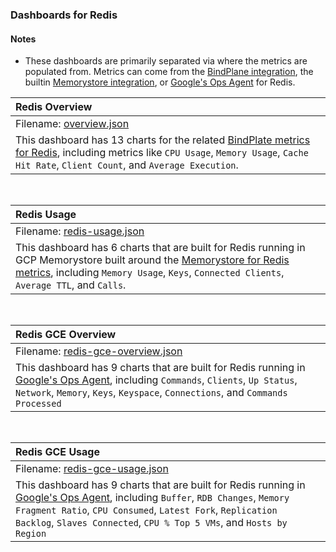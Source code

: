 ### Dashboards for Redis

#### Notes

- These dashboards are primarily separated via where the metrics are populated from. Metrics can come from the [BindPlane integration](https://docs.bindplane.bluemedora.com/docs/redis), the builtin [Memorystore integration](https://cloud.google.com/memorystore/docs/redis), or [Google's Ops Agent](https://cloud.google.com/stackdriver/docs/solutions/agents/ops-agent/third-party) for Redis.

|Redis Overview|
|:------------------|
|Filename: [overview.json](overview.json)|
|This dashboard has 13 charts for the related [BindPlate metrics for Redis](https://docs.bindplane.bluemedora.com/docs/redis), including metrics like `CPU Usage`, `Memory Usage`, `Cache Hit Rate`, `Client Count`, and `Average Execution`.|

&nbsp;

|Redis Usage|
|:-----------------------|
|Filename: [redis-usage.json](redis-usage.json)|
|This dashboard has 6 charts that are built for Redis running in GCP Memorystore built around the [Memorystore for Redis metrics](https://cloud.google.com/monitoring/api/metrics_gcp#gcp-redis), including `Memory Usage`, `Keys`, `Connected Clients`, `Average TTL`, and `Calls`.|

&nbsp;

|Redis GCE Overview|
|:-----------------------|
|Filename: [redis-gce-overview.json](redis-gce-overview.json)|
|This dashboard has 9 charts that are built for Redis running in [Google's Ops Agent](https://cloud.google.com/stackdriver/docs/solutions/agents/ops-agent/third-party/redis#monitored-metrics), including `Commands`, `Clients`, `Up Status`, `Network`, `Memory`, `Keys`, `Keyspace`, `Connections`, and `Commands Processed`|

&nbsp;

|Redis GCE Usage|
|:-----------------------|
|Filename: [redis-gce-usage.json](redis-gce-usage.json)|
|This dashboard has 9 charts that are built for Redis running in [Google's Ops Agent](https://cloud.google.com/stackdriver/docs/solutions/agents/ops-agent/third-party/redis#monitored-metrics), including `Buffer`, `RDB Changes`, `Memory Fragment Ratio`, `CPU Consumed`, `Latest Fork`, `Replication Backlog`, `Slaves Connected`, `CPU % Top 5 VMs`, and `Hosts by Region`| 


